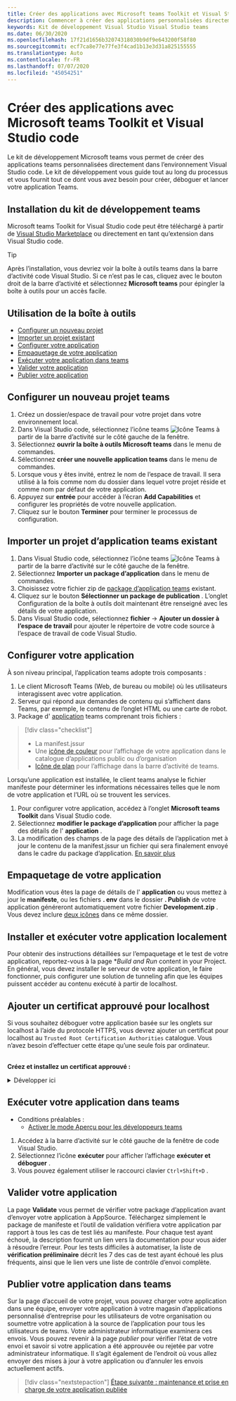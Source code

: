 ```yaml
---
title: Créer des applications avec Microsoft teams Toolkit et Visual Studio code
description: Commencer à créer des applications personnalisées directement dans Visual Studio code avec Microsoft teams Toolkit
keywords: Kit de développement Visual Studio Visual Studio teams
ms.date: 06/30/2020
ms.openlocfilehash: 17f21d1656b32074318030b9df9e643200f58f80
ms.sourcegitcommit: ecf7ca8e77e77fe3f4cad1b13e3d31a825155555
ms.translationtype: Auto
ms.contentlocale: fr-FR
ms.lasthandoff: 07/07/2020
ms.locfileid: "45054251"
---
```

# <a name="build-apps-with-the-microsoft-teams-toolkit-and-visual-studio-code"></a>Créer des applications avec Microsoft teams Toolkit et Visual Studio code

Le kit de développement Microsoft teams vous permet de créer des applications teams personnalisées directement dans l’environnement Visual Studio code. Le kit de développement vous guide tout au long du processus et vous fournit tout ce dont vous avez besoin pour créer, déboguer et lancer votre application Teams.

## <a name="installing-the-teams-toolkit"></a>Installation du kit de développement teams

Microsoft teams Toolkit for Visual Studio code peut être téléchargé à partir de [Visual Studio Marketplace](https://aka.ms/teams-toolkit) ou directement en tant qu’extension dans Visual Studio code.

> [!TIP]
> Après l’installation, vous devriez voir la boîte à outils teams dans la barre d’activité code Visual Studio. Si ce n’est pas le cas, cliquez avec le bouton droit de la barre d’activité et sélectionnez **Microsoft teams** pour épingler la boîte à outils pour un accès facile.

## <a name="using-the-toolkit"></a>Utilisation de la boîte à outils

- [Configurer un nouveau projet](#set-up-a-new-teams-project)
- [Importer un projet existant](#import-an-existing-teams-app-project)
- [Configurer votre application](#configure-your-app)
- [Empaquetage de votre application](#package-your-app)
- [Exécuter votre application dans teams](#run-your-app-in-teams)
- [Valider votre application](#validate-your-app)
- [Publier votre application](#publish-your-app-to-teams)

## <a name="set-up-a-new-teams-project"></a>Configurer un nouveau projet teams

1. Créez un dossier/espace de travail pour votre projet dans votre environnement local.
1. Dans Visual Studio code, sélectionnez l’icône teams ![Icône Teams](../assets/icons/favicon-16x16.png) à partir de la barre d’activité sur le côté gauche de la fenêtre.
1. Sélectionnez **ouvrir la boîte à outils Microsoft teams** dans le menu de commandes.
1. Sélectionnez **créer une nouvelle application teams** dans le menu de commandes.
1. Lorsque vous y êtes invité, entrez le nom de l’espace de travail. Il sera utilisé à la fois comme nom du dossier dans lequel votre projet réside et comme nom par défaut de votre application.
1. Appuyez sur **entrée** pour accéder à l’écran **Add Capabilities** et configurer les propriétés de votre nouvelle application.
1. Cliquez sur le bouton **Terminer** pour terminer le processus de configuration.

## <a name="import-an-existing-teams-app-project"></a>Importer un projet d’application teams existant

1. Dans Visual Studio code, sélectionnez l’icône teams ![Icône Teams](../assets/icons/favicon-16x16.png) à partir de la barre d’activité sur le côté gauche de la fenêtre.
1. Sélectionnez **Importer un package d’application** dans le menu de commandes.
1. Choisissez votre fichier zip de [package d’application teams](../concepts/build-and-test/apps-package.md) existant.
1. Cliquez sur le bouton **Sélectionner un package de publication** . L’onglet Configuration de la boîte à outils doit maintenant être renseigné avec les détails de votre application.
1. Dans Visual Studio code, sélectionnez **fichier**  ->  **Ajouter un dossier à l’espace de travail** pour ajouter le répertoire de votre code source à l’espace de travail de code Visual Studio.

## <a name="configure-your-app"></a>Configurer votre application

À son niveau principal, l’application teams adopte trois composants :

  1. Le client Microsoft Teams (Web, de bureau ou mobile) où les utilisateurs interagissent avec votre application.
  1. Serveur qui répond aux demandes de contenu qui s’affichent dans Teams, par exemple, le contenu de l’onglet HTML ou une carte de robot.
  1. Package d' [application](/concepts/build-and-test/apps-package.md) teams comprenant trois fichiers :

  > [!div class="checklist"]
  >
  > - La manifest.jssur 
  > - Une [icône de couleur](../resources/schema/manifest-schema.md#icons) pour l’affichage de votre application dans le catalogue d’applications public ou d’organisation
 > - [Icône de plan](../resources/schema/manifest-schema.md#icons) pour l’affichage dans la barre d’activité de teams.

Lorsqu’une application est installée, le client teams analyse le fichier manifeste pour déterminer les informations nécessaires telles que le nom de votre application et l’URL où se trouvent les services.

1. Pour configurer votre application, accédez à l’onglet **Microsoft teams Toolkit** dans Visual Studio code.
1. Sélectionnez **modifier le package d’application** pour afficher la page des détails de l' **application** .
1. La modification des champs de la page des détails de l’application met à jour le contenu de la manifest.jssur un fichier qui sera finalement envoyé dans le cadre du package d’application. [En savoir plus](https://aka.ms/teams-toolkit-manifest)

## <a name="package-your-app"></a>Empaquetage de votre application

Modification vous êtes la page de détails de l' **application** ou vous mettez à jour le **manifeste**, ou les fichiers **. env** dans le dossier **. Publish** de votre application généreront automatiquement votre fichier **Development.zip** . Vous devez inclure [deux icônes](../concepts/build-and-test/apps-package.md#icons) dans ce même dossier.

## <a name="install-and-run-your-app-locally"></a>Installer et exécuter votre application localement

Pour obtenir des instructions détaillées sur l’empaquetage et le test de votre application, reportez-vous à la page **Build and Run* content in your Project. En général, vous devez installer le serveur de votre application, le faire fonctionner, puis configurer une solution de tunneling afin que les équipes puissent accéder au contenu exécuté à partir de localhost.

## <a name="add-a-trusted-certificate-for-localhost"></a>Ajouter un certificat approuvé pour localhost

Si vous souhaitez déboguer votre application basée sur les onglets sur localhost à l’aide du protocole HTTPS, vous devrez ajouter un certificat pour localhost au `Trusted Root Certification Authorities` catalogue. Vous n’avez besoin d’effectuer cette étape qu’une seule fois par ordinateur.</br></br>

**Créez et installez un certificat approuvé :**
<details>
  <summary>Développer ici</summary>

* Création et exécution de votre application
  * Suivez le instuctions dans la section **Build and Run** de votre projet Lisez-moi afin qu’il soit pris en charge par https://localhost:3000/tab . En règle générale, cette opération implique l’exécution de `npm install` Then`npm start`
  * Accéder à https://localhost:3000/tab partir de Google Chrome

* Acquérir le certificat SSL :
  * Ouvrez la fenêtre outils de développement chrome ( `ctrl + shift + i`  /  `cmd + option + i` ).
  * Cliquez sur l' `Security` onglet
  * Cliquez sur activé `View certificate` et vous avez la possibilité de télécharger le certificat, soit en le faisant glisser sur votre bureau dans OS X, soit en cliquant sur l' `Details` onglet dans Windows et en cliquant sur`Copy to File…`
  * Nommez le fichier <*tout*>. cer et enregistrez-le dans un dossier qui ne requiert pas le consentement de l’administrateur pour effectuer une action d’écriture.
  
* Installer le certificat sur **Windows**
  * Sélectionnez l' `DER encoded binary X.509 (.CER)` option (la première) et enregistrez-la.
  * Double-cliquez sur le certificat et installez-le.
  * Opte`Local Machine`
  * Choisir`Place all certificates in the following store`
  * Opte`Trusted Root Certification Authorities`
  * Confirmer votre installation
  
* Installer le certificat **Mac OS X**
  * Sur OS X, ouvrez l’utilitaire Trousseau d’accès, puis sélectionnez `System` -le dans le menu de gauche. Cliquez sur l’icône de verrou pour activer les modifications.
  * Cliquez sur le bouton plus situé en bas pour ajouter un nouveau certificat, puis sélectionnez le `localhost.cer` fichier que vous avez déplacé vers le bureau. Cliquez `Always Trust` dans la boîte de dialogue qui s’affiche.
  * Après avoir ajouté le certificat au trousseau système, double-cliquez sur le certificat, puis développez la `Trust` section des détails du certificat. Sélectionnez `Always Trust` pour chaque option.

> [!IMPORTANT]
> Si vous recevez un avertissement de certificat de sécurité, accédez à https://localhost:3000/tab . Si le site n’est toujours pas approuvé, redémarrez votre ordinateur et localhost doit être accepté comme approuvé.
</details>

## <a name="run-your-app-in-teams"></a>Exécuter votre application dans teams
- Conditions préalables :
  - [Activer le mode Aperçu pour les développeurs teams](https://aka.ms/teams-toolkit-enable-devpreview)

1. Accédez à la barre d’activité sur le côté gauche de la fenêtre de code Visual Studio.
1. Sélectionnez l’icône **exécuter** pour afficher l’affichage **exécuter et déboguer** .
1. Vous pouvez également utiliser le raccourci clavier `Ctrl+Shift+D` .

## <a name="validate-your-app"></a>Valider votre application

La page **Validate** vous permet de vérifier votre package d’application avant d’envoyer votre application à AppSource. Téléchargez simplement le package de manifeste et l’outil de validation vérifiera votre application par rapport à tous les cas de test liés au manifeste. Pour chaque test ayant échoué, la description fournit un lien vers la documentation pour vous aider à résoudre l’erreur. Pour les tests difficiles à automatiser, la liste de **vérification préliminaire** décrit les 7 des cas de test ayant échoué les plus fréquents, ainsi que le lien vers une liste de contrôle d’envoi complète.

## <a name="publish-your-app-to-teams"></a>Publier votre application dans teams

Sur la page d’accueil de votre projet, vous pouvez charger votre application dans une équipe, envoyer votre application à votre magasin d’applications personnalisé d’entreprise pour les utilisateurs de votre organisation ou soumettre votre application à la source de l’application pour tous les utilisateurs de teams. Votre administrateur informatique examinera ces envois. Vous pouvez revenir à la page *publier* pour vérifier l’état de votre envoi et savoir si votre application a été approuvée ou rejetée par votre administrateur informatique. Il s’agit également de l’endroit où vous allez envoyer des mises à jour à votre application ou d’annuler les envois actuellement actifs.

> [!div class="nextstepaction"]
> [Étape suivante : maintenance et prise en charge de votre application publiée](../concepts/deploy-and-publish/appsource/post-publish/overview.md)
